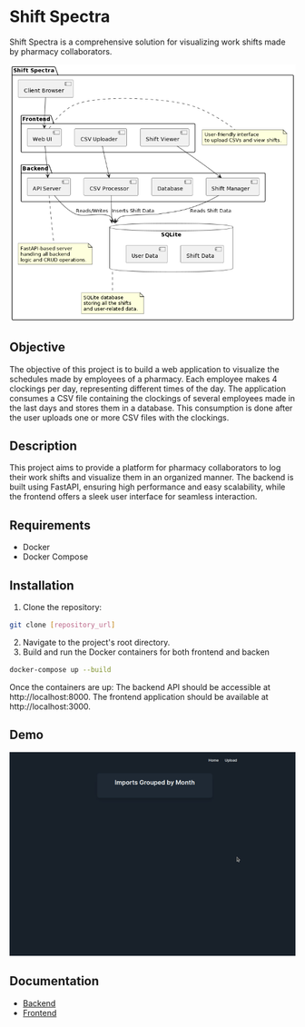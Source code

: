 # Shift Spectra

Shift Spectra is a comprehensive solution for visualizing work shifts made by pharmacy collaborators.

![architecture.png](docs%2Fimages%2Farchitecture.png)

## Objective

The objective of this project is to build a web application to visualize the schedules made by employees of a pharmacy.
Each employee makes 4 clockings per day, representing different times of the day. The application consumes a CSV file
containing the clockings of several employees made in the last days and stores them in a database. This consumption is
done after the user uploads one or more CSV files with the clockings.

## Description

This project aims to provide a platform for pharmacy collaborators to log their work shifts and visualize them in an
organized manner. The backend is built using FastAPI, ensuring high performance and easy scalability, while the frontend
offers a sleek user interface for seamless interaction.

## Requirements

- Docker
- Docker Compose

## Installation

1. Clone the repository:

```bash
git clone [repository_url]
```

2. Navigate to the project's root directory.
3. Build and run the Docker containers for both frontend and backen

```bash
docker-compose up --build
```

Once the containers are up:
The backend API should be accessible at http://localhost:8000.
The frontend application should be available at http://localhost:3000.

## Demo

![demo.gif](docs%2Fimages%2Fdemo.gif)

## Documentation

- [Backend](backend%2FREADME.md)
- [Frontend](frontend%2FREADME.md)